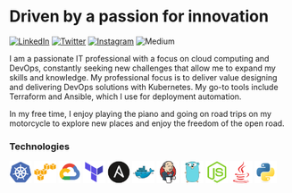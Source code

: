 # Driven by a passion for innovation
[![LinkedIn](https://img.shields.io/badge/LinkedIn-0077B5?style=for-the-badge&logo=linkedin&logoColor=white)](https://www.linkedin.com/in/adriandantas/)
[![Twitter](	https://img.shields.io/badge/Twitter-1DA1F2?style=for-the-badge&logo=twitter&logoColor=white)](https://twitter.com/adriandantas)
[![Instagram](https://img.shields.io/badge/Instagram-E4405F?style=for-the-badge&logo=instagram&logoColor=white)](https://www.instagram.com/adriandantas/)
![Medium](https://img.shields.io/badge/Medium-12100E?style=for-the-badge&logo=medium&logoColor=white)

I am a passionate IT professional with a focus on cloud computing and DevOps, constantly seeking new challenges that allow me to expand my skills and knowledge. My professional focus is to deliver value designing and delivering DevOps solutions with Kubernetes. My go-to tools include Terraform and Ansible, which I use for deployment automation.

In my free time, I enjoy playing the piano and going on road trips on my motorcycle to explore new places and enjoy the freedom of the open road.

### Technologies
<a target="_blank" rel="noopener noreferrer" href="https://kubernetes.io/"><img src="https://raw.githubusercontent.com/devicons/devicon/master/icons/kubernetes/kubernetes-plain.svg" title="Kubernetes" alt="Kubernetes" width="40" height="40" style="max-width: 100%;"></a>
<a target="_blank" rel="noopener noreferrer" href="https://aws.amazon.com"><img src="https://raw.githubusercontent.com/devicons/devicon/master/icons/amazonwebservices/amazonwebservices-original.svg" title="Amazon Webservices" alt="Amazon Webservices" width="40" height="40" style="max-width: 100%;"></a>
<a target="_blank" rel="noopener noreferrer" href="https://cloud.google.com/"><img src="https://raw.githubusercontent.com/devicons/devicon/master/icons/googlecloud/googlecloud-original.svg" title="Google Cloud" alt="Google Cloud" width="40" height="40" style="max-width: 100%;"></a>
<a target="_blank" rel="noopener noreferrer" href="https://www.terraform.io/"><img src="https://raw.githubusercontent.com/devicons/devicon/master/icons/terraform/terraform-original.svg" title="Terraform" alt="Terraform" width="40" height="40" style="max-width: 100%;"></a>
<a target="_blank" rel="noopener noreferrer" href="https://www.ansible.com/"><img src="https://raw.githubusercontent.com/devicons/devicon/master/icons/ansible/ansible-original.svg" title="Ansible" alt="Ansible" width="40" height="40" style="max-width: 100%;"></a>
<a target="_blank" rel="noopener noreferrer" href="https://www.docker.com/"><img src="https://raw.githubusercontent.com/devicons/devicon/master/icons/docker/docker-original.svg" title="Docker" alt="Docker" width="40" height="40" style="max-width: 100%;"></a>
<a target="_blank" rel="noopener noreferrer" href="https://www.jenkins.io/"><img src="https://raw.githubusercontent.com/devicons/devicon/master/icons/jenkins/jenkins-original.svg" title="Jenkins" alt="Jenkins" width="40" height="40" style="max-width: 100%;"></a>
<a target="_blank" rel="noopener noreferrer" href="https://go.dev/"><img src="https://raw.githubusercontent.com/devicons/devicon/master/icons/go/go-original.svg" title="Go" alt="Go" width="40" height="40" style="max-width: 100%;"></a>
<a target="_blank" rel="noopener noreferrer" href="https://nodejs.org/"><img src="https://raw.githubusercontent.com/devicons/devicon/master/icons/nodejs/nodejs-original.svg" title="NodeJS" alt="NodeJS" width="40" height="40" style="max-width: 100%;"></a>
<a target="_blank" rel="noopener noreferrer" href="https://www.java.com"><img src="https://github.com/devicons/devicon/raw/master/icons/java/java-plain.svg" title="Java" alt="Java" width="40" height="40" style="max-width: 100%;"></a>
<a target="_blank" rel="noopener noreferrer" href="https://www.python.org/"><img src="https://raw.githubusercontent.com/devicons/devicon/master/icons/python/python-original.svg" title="Python" alt="Python" width="40" height="40" style="max-width: 100%;"></a>
